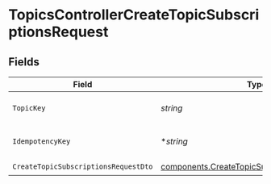 # TopicsControllerCreateTopicSubscriptionsRequest


## Fields

| Field                                                                                                          | Type                                                                                                           | Required                                                                                                       | Description                                                                                                    |
| -------------------------------------------------------------------------------------------------------------- | -------------------------------------------------------------------------------------------------------------- | -------------------------------------------------------------------------------------------------------------- | -------------------------------------------------------------------------------------------------------------- |
| `TopicKey`                                                                                                     | *string*                                                                                                       | :heavy_check_mark:                                                                                             | The key identifier of the topic                                                                                |
| `IdempotencyKey`                                                                                               | **string*                                                                                                      | :heavy_minus_sign:                                                                                             | A header for idempotency purposes                                                                              |
| `CreateTopicSubscriptionsRequestDto`                                                                           | [components.CreateTopicSubscriptionsRequestDto](../../models/components/createtopicsubscriptionsrequestdto.md) | :heavy_check_mark:                                                                                             | N/A                                                                                                            |